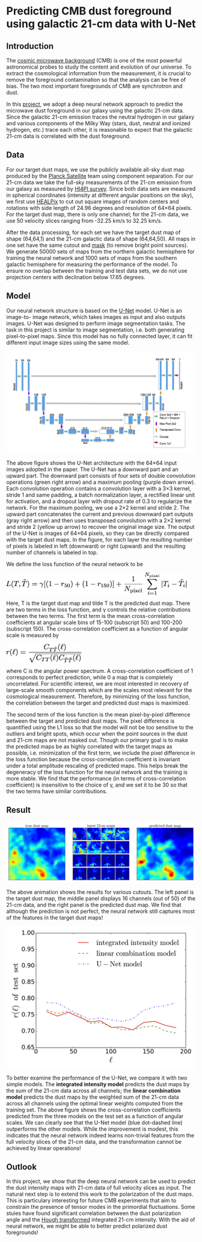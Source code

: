 # Predicting CMB dust foreground using galactic 21-cm data with U-Net

## Introduction

The [cosmic microwave background](https://en.wikipedia.org/wiki/Cosmic_microwave_background) (CMB) is one of the most powerful astronomical probes to study the content and evolution of our universe. To extract the cosmological information from the measurement, it is crucial to remove the foreground contamination so that the analysis can be free of bias. The two most important foregrounds of CMB are synchrotron and dust.

In this [project](https://arxiv.org/abs/1904.13265), we adopt a deep neural network approach to predict the microwave dust foreground in our galaxy using the galactic 21-cm data. Since the galactic 21-cm emission traces the neutral hydrogen in our galaxy and various components of the Milky Way (stars, dust, neutral and ionized hydrogen, etc.) trace each other, it is reasonable to expect that the galactic 21-cm data is correlated with the dust foreground.

## Data

For our target dust maps, we use the publicly available all-sky dust map produced by the [Planck Satellite](https://www.esa.int/Our_Activities/Space_Science/Planck) team using component separation. For our 21-cm data we take the full-sky measurements of the 21-cm emission from our galaxy as measured by [HI4PI survey](https://arxiv.org/abs/1610.06175). Since both data sets are measured in spherical coordinates (intensity at different angular positions on the sky), we first use [HEALPix](https://healpix.sourceforge.net) to cut out square images of random centers and rotations with side length of 24.96 degrees and resolution of 64×64 pixels. For the target dust map, there is only one channel; for the 21-cm data, we use 50 velocity slices ranging from -32.25 km/s to 32.25 km/s.

After the data processing, for each set we have the target dust map of shape (64,64,1) and the 21-cm galactic data of shape (64,64,50). All maps in one set have the same cutout and [mask](https://arxiv.org/abs/1801.04945) (to remove bright point sources). We generate 50000 sets of maps from the northern galactic hemisphere for training the neural network and 1000 sets of maps from the southern galactic hemisphere for measuring the performance of the model. To ensure no overlap between the training and test data sets, we do not use projection centers with declination below 17.65 degrees.

## Model

Our neural network structure is based on the [U-Net](https://arxiv.org/abs/1505.04597) model. U-Net is an image-to- image network, which takes images as input and also outputs images. U-Net was designed to perform image segmentation tasks. The task in this project is similar to image segmentation, i.e. both generating pixel-to-pixel maps. Since this model has no fully connected layer, it can fit different input image sizes using the same model.

![unet_structure](assets/unet_structure.png)

The above figure shows the U-Net architecture with the 64×64 input images adopted in the paper. The U-Net has a downward part and an upward part. The downward part consists of four sets of double convolution operations (green right arrow) and a maximum pooling (purple down arrow). Each convolution operation contains a convolution layer with a 3×3 kernel, stride 1 and same padding, a batch normalization layer, a rectified linear unit for activation, and a dropout layer with dropout rate of 0.3 to regularize the network. For the maximum pooling, we use a 2×2 kernel and stride 2. The upward part concatenates the current and previous downward part outputs (gray right arrow) and then uses transposed convolution with a 2×2 kernel and stride 2 (yellow up arrow) to recover the original image size. The output of the U-Net is images of 64×64 pixels, so they can be directly compared with the target dust maps. In the figure, for each layer the resulting number of pixels is labeled in left (downward) or right (upward) and the resulting number of channels is labeled in top.

We define the loss function of the neural network to be

<img src="assets/loss.png" width="480" align="middle">

Here, T is the target dust map and tilde T is the predicted dust map. There are two terms in the loss function, and γ controls the relative contributions between the two terms. The first term is the mean cross-correlation coefficients at angular scale bins of 15-100 (subscript 50) and 100-200 (subscript 150). The cross-correlation coefficient as a function of angular scale is measured by

<img src="assets/rl.png" width="200" align="middle">

where C is the angular power spectrum. A cross-correlation coefficient of 1 corresponds to perfect prediction, while 0 a map that is completely uncorrelated. For scientific interest, we are most interested in recovery of large-scale smooth components which are the scales most relevant for the cosmological measurement. Therefore, by minimizing of the loss function, the correlation between the target and predicted dust maps is maximized.

The second term of the loss function is the mean pixel-by-pixel difference between the target and predicted dust maps. The pixel difference is quantified using the L1 loss so that the model will not be too sensitive to the outliers and bright spots, which occur when the point sources in the dust and 21-cm maps are not masked out. Though our primary goal is to make the predicted maps be as highly correlated with the target maps as possible, i.e. minimization of the first term, we include the pixel difference in the loss function because the cross-correlation coefficient is invariant under a total amplitude rescaling of predicted maps. This helps break the degeneracy of the loss function for the neural network and the training is more stable. We find that the performance (in terms of cross-correlation coefficient) is insensitive to the choice of γ, and we set it to be 30 so that the two terms have similar contributions.

## Result

![map animation](assets/maps_animation.gif)

The above animation shows the results for various cutouts. The left panel is the target dust map, the middle panel displays 16 channels (out of 50) of the 21-cm data, and the right panel is the predicted dust map. We find that although the prediction is not perfect, the neural network still captures most of the features in the target dust maps!

![rl_test](assets/rl_test.png)

To better examine the performance of the U-Net, we compare it with two simple models. The **integrated intensity model** predicts the dust maps by the sum of the 21-cm data across all channels; the **linear combination model** predicts the dust maps by the weighted sum of the 21-cm data across all channels using the optimal linear weights computed from the training set. The above figure shows the cross-correlation coefficients predicted from the three models on the test set as a function of angular scales. We can clearly see that the U-Net model (blue dot-dashed line) outperforms the other models. While the improvement is modest, this indicates that the neural network indeed learns non-trivial features from the full velocity slices of the 21-cm data, and the transformation cannot be achieved by linear operations!

## Outlook

In this project, we show that the deep neural network can be used to predict the dust intensity maps with 21-cm data of full velocity slices as input. The natural next step is to extend this work to the polarization of the dust maps. This is particulary interesting for future CMB experiments that aim to constrain the presence of tensor modes in the primordial fluctuations. Some stuies have found significant correlation between the dust polarization angle and the [Hough transformed](https://en.wikipedia.org/wiki/Hough_transform) integrated 21-cm intensity. With the aid of neural network, we might be able to better predict polarized dust foregrounds!
